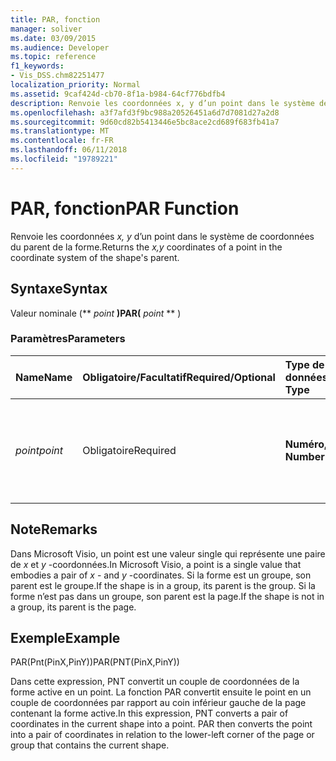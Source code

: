 ```yaml
---
title: PAR, fonction
manager: soliver
ms.date: 03/09/2015
ms.audience: Developer
ms.topic: reference
f1_keywords:
- Vis_DSS.chm82251477
localization_priority: Normal
ms.assetid: 9caf424d-cb70-8f1a-b984-64cf776bdfb4
description: Renvoie les coordonnées x, y d’un point dans le système de coordonnées du parent de la forme.
ms.openlocfilehash: a3f7afd3f9bc988a20526451a6d7d7081d27a2d8
ms.sourcegitcommit: 9d60cd82b5413446e5bc8ace2cd689f683fb41a7
ms.translationtype: MT
ms.contentlocale: fr-FR
ms.lasthandoff: 06/11/2018
ms.locfileid: "19789221"
---
```

# <a name="par-function"></a><span data-ttu-id="777f6-103">PAR, fonction</span><span class="sxs-lookup"><span data-stu-id="777f6-103">PAR Function</span></span>

<span data-ttu-id="777f6-104">Renvoie les coordonnées _x, y_ d’un point dans le système de coordonnées du parent de la forme.</span><span class="sxs-lookup"><span data-stu-id="777f6-104">Returns the  _x,y_ coordinates of a point in the coordinate system of the shape's parent.</span></span> 
  
## <a name="syntax"></a><span data-ttu-id="777f6-105">Syntaxe</span><span class="sxs-lookup"><span data-stu-id="777f6-105">Syntax</span></span>

<span data-ttu-id="777f6-106">Valeur nominale (** *point* **)</span><span class="sxs-lookup"><span data-stu-id="777f6-106">PAR(** *point* ** )</span></span> 
  
### <a name="parameters"></a><span data-ttu-id="777f6-107">Paramètres</span><span class="sxs-lookup"><span data-stu-id="777f6-107">Parameters</span></span>

|<span data-ttu-id="777f6-108">**Name**</span><span class="sxs-lookup"><span data-stu-id="777f6-108">**Name**</span></span>|<span data-ttu-id="777f6-109">**Obligatoire/Facultatif**</span><span class="sxs-lookup"><span data-stu-id="777f6-109">**Required/Optional**</span></span>|<span data-ttu-id="777f6-110">**Type de données**</span><span class="sxs-lookup"><span data-stu-id="777f6-110">**Data Type**</span></span>|<span data-ttu-id="777f6-111">**Description**</span><span class="sxs-lookup"><span data-stu-id="777f6-111">**Description**</span></span>|
|:-----|:-----|:-----|:-----|
| <span data-ttu-id="777f6-112">_point_</span><span class="sxs-lookup"><span data-stu-id="777f6-112">_point_</span></span> <br/> |<span data-ttu-id="777f6-113">Obligatoire</span><span class="sxs-lookup"><span data-stu-id="777f6-113">Required</span></span>  <br/> |<span data-ttu-id="777f6-114">**Numéro,**</span><span class="sxs-lookup"><span data-stu-id="777f6-114">**Number, Number**</span></span> <br/> |<span data-ttu-id="777f6-115">Coordonnées du point dans le système de coordonnées de la forme actuelle</span><span class="sxs-lookup"><span data-stu-id="777f6-115">The coordinates of the point in the coordinate system of the current shape.</span></span>  <br/> |
   
## <a name="remarks"></a><span data-ttu-id="777f6-116">Note</span><span class="sxs-lookup"><span data-stu-id="777f6-116">Remarks</span></span>

<span data-ttu-id="777f6-117">Dans Microsoft Visio, un point est une valeur single qui représente une paire de *x* et *y* -coordonnées.</span><span class="sxs-lookup"><span data-stu-id="777f6-117">In Microsoft Visio, a point is a single value that embodies a pair of  *x*  - and  *y*  -coordinates.</span></span> <span data-ttu-id="777f6-118">Si la forme est un groupe, son parent est le groupe.</span><span class="sxs-lookup"><span data-stu-id="777f6-118">If the shape is in a group, its parent is the group.</span></span> <span data-ttu-id="777f6-119">Si la forme n’est pas dans un groupe, son parent est la page.</span><span class="sxs-lookup"><span data-stu-id="777f6-119">If the shape is not in a group, its parent is the page.</span></span> 
  
## <a name="example"></a><span data-ttu-id="777f6-120">Exemple</span><span class="sxs-lookup"><span data-stu-id="777f6-120">Example</span></span>

<span data-ttu-id="777f6-121">PAR(Pnt(PinX,PinY))</span><span class="sxs-lookup"><span data-stu-id="777f6-121">PAR(PNT(PinX,PinY))</span></span> 
  
<span data-ttu-id="777f6-p102">Dans cette expression, PNT convertit un couple de coordonnées de la forme active en un point. La fonction PAR convertit ensuite le point en un couple de coordonnées par rapport au coin inférieur gauche de la page contenant la forme active.</span><span class="sxs-lookup"><span data-stu-id="777f6-p102">In this expression, PNT converts a pair of coordinates in the current shape into a point. PAR then converts the point into a pair of coordinates in relation to the lower-left corner of the page or group that contains the current shape.</span></span> 
  

